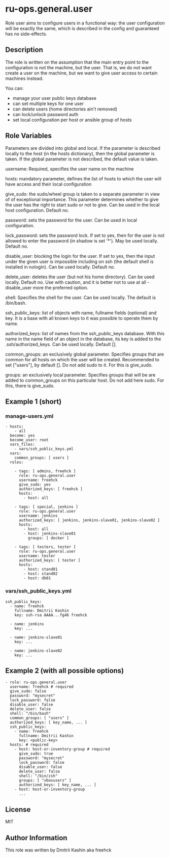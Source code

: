 # ru-ops.general.user

Role user aims to configure users in a functional way: the user configuration will be exactly the same, which is described in the config and guaranteed has no side-effects.

Description
------------

The role is written on the assumption that the main entry point to the configuration is not the machine, but the user. That is, we do not want create a user on the machine, but we want to give user access to certain machines instead.

You can:
- manage your user public keys database
- can set multiple keys for one user
- can delete users (home directories ain't removed)
- can lock/unlock password auth
- set local configuration per host or ansible group of hosts

Role Variables
--------------

Parameters are divided into global and local. If the parameter is described locally to the host (in the hosts dictionary), then the global parameter is taken. If the global parameter is not described, the default value is taken.

username: Required, specifies the user name on the machine

hosts: mandatory parameter, defines the list of hosts to which the user will have access and their local configuration

give_sudo: the sudo/wheel group is taken to a separate parameter in view of of exceptional importance. This parameter determines whether to give the user has the right to start sudo or not to give. Can be used in the local host configuration. Default no.

password: sets the password for the user. Can be used in local configuration.

lock_password: sets the password lock. If set to yes, then for the user is not allowed to enter the password (in shadow is set '*'). May be used locally. Default no.

disable_user: blocking the login for the user. If set to yes, then the input under the given user is impossible including on ssh (the default shell is installed in nologin). Can be used locally. Default no.

delete_user: deletes the user (but not his home directory). Can be used locally. Default no. Use with caution, and it is better not to use at all - disable_user more the preferred option.

shell: Specifies the shell for the user. Can be used locally. The default is /bin/bash.

ssh_public_keys: list of objects with name, fullname fields (optional) and key. It is a base with all known keys to it was possible to operate them by name.

authorized_keys: list of names from the ssh_public_keys database. With this name in the name field of an object in the database, its key is added to the .ssh/authorized_keys. Can be used locally. Default [].

common_groups: an exclusively global parameter. Specifies groups that are common for all hosts on which the user will be created. Recommended to set ["users"], by default []. Do not add sudo to it. For this is give_sudo.

groups: an exclusively local parameter. Specifies groups that will be are added to common_groups on this particular host. Do not add here sudo. For this, there is give_sudo.

Example 1 (short)
----------------

### manage-users.yml

    - hosts:
        - all
      become: yes
      become_user: root
      vars_files:
        - vars/ssh_public_keys.yml
      vars:
        common_groups: [ users ]
      roles:
    
        - tags: [ admins, freehck ]
          role: ru-ops.general.user
          username: freehck
          give_sudo: yes
          authorized_keys: [ freehck ]
          hosts:
            - host: all
    
        - tags: [ special, jenkins ]
          role: ru-ops.general.user
          username: jenkins
          authorized_keys: [ jenkins, jenkins-slave01, jenkins-slave02 ]
          hosts:
            - host: all
            - host: jenkins-slave01
              groups: [ docker ]
    
        - tags: [ testers, tester ]
          role: ru-ops.general.user
          username: tester
          authorized_keys: [ tester ]
          hosts:
            - host: stand01
            - host: stand02
            - host: db01

### vars/ssh_public_keys.yml

    ssh_public_keys:
      - name: freehck
        fullname: Dmitrii Kashin
        key: ssh-rsa AAAA...fg46 freehck
    
      - name: jenkins
        key: ...
    
      - name: jenkins-slave01
        key: ...
    
      - name: jenkins-slave02
        key: ...

Example 2 (with all possible options)
----------------

    - role: ru-ops.general.user
      username: freehck # required
      give_sudo: false
      password: "mysecret"
      lock_password: false
      disable_user: false
      delete_user: false
      shell: "/bin/bash"
      common_groups: [ "users" ]
      authorized_keys: [ key_name, ... ]
      ssh_public_keys:
        - name: freehck
          fullname: Dmitrii Kashin
          key: <public-key>
      hosts: # required
        - host: host-or-inventory-group # required
          give_sudo: true
          password: "mysecret"
          lock_password: false
          disable_user: false
          delete_user: false
          shell: "/bin/zsh"
          groups: [ "vboxusers" ]
          authorized_keys: [ key_name, ... ]
        - host: host-or-inventory-group
          ...

License
-------

MIT

Author Information
------------------

This role was written by Dmitrii Kashin aka freehck
